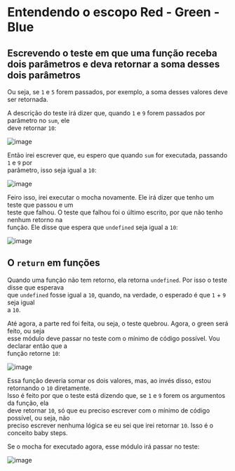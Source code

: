 # Entendendo o escopo Red - Green - Blue

## Escrevendo o teste em que uma função receba dois parâmetros e deva retornar a soma desses dois parâmetros  
Ou seja, se `1` e `5` forem passados, por exemplo, a soma desses valores deve ser retornada.  

A descrição do teste irá dizer que, quando `1` e `9` forem passados por parâmetro no `sum`, ele  
deve retornar `10`:  

![image](https://user-images.githubusercontent.com/29297788/33491686-24b49b88-d6a2-11e7-9bcf-623f86506349.png)

Então irei escrever que, eu espero que quando `sum` for executada, passando `1` e `9` por  
parâmetro, isso seja igual a `10`:  

![image](https://user-images.githubusercontent.com/29297788/33491861-a3ae2878-d6a2-11e7-9db8-9391d360a6ac.png)

Feiro isso, irei executar o mocha novamente. Ele irá dizer que tenho um teste que passou e um  
teste que falhou. O teste que falhou foi o último escrito, por que não tenho nenhum retorno na  
função. Ele disse que espera que `undefined` seja igual a `10`:  

![image](https://user-images.githubusercontent.com/29297788/33491998-fdb16894-d6a2-11e7-9092-c67076ff2575.png)

## O `return` em funções 
Quando uma função não tem retorno, ela retorna `undefined`. Por isso o teste disse que esperava  
que `undefined` fosse igual a `10`, quando, na verdade, o esperado é que `1` + `9` seja igual  
a `10`.  

Até agora, a parte red foi feita, ou seja, o teste quebrou. Agora, o green será feito, ou seja  
esse módulo deve passar no teste com o mínimo de código possível. Vou declarar então que a  
função retorne `10`:  

![image](https://user-images.githubusercontent.com/29297788/33492245-9bff7216-d6a3-11e7-8d90-f8dd988302b9.png)

Essa função deveria somar os dois valores, mas, ao invés disso, estou retornando o `10` diretamente.  
Isso é feito por que o teste está dizendo que, se `1` e `9` forem os argumentos da função, ela  
deve retornar `10`, só que eu preciso escrever com o mínimo de código possível, ou seja, não  
preciso escrever nenhuma lógica se eu sei que irei retornar `10`. Isso é o conceito baby steps.  

Se o mocha for executado agora, esse módulo irá passar no teste:  

![image](https://user-images.githubusercontent.com/29297788/33492400-1b7fed18-d6a4-11e7-9d69-3906c7f7baaa.png)
